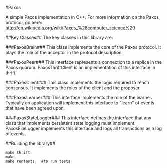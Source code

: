 #Paxos

A simple Paxos implementation in C++. For more information on the Paxos protocol, go here: 
http://en.wikipedia.org/wiki/Paxos_%28computer_science%29

##Key Classes##
The key classes in this library are:

###PaxosBrain###
This class implements the core of the Paxos protocol. It plays the role of the acceptor in the protocol description.

###PaxosPeer###
This interface represents a connection to a replica in the Paxos quorum. PaxosThriftClient is an implementation of this interface in thrift.

###PaxosClient###
This class implements the logic required to reach consensus. It implements the roles of the client and the proposer.

###PaxosLearner###
This interface implements the role of the learner. Typically an application will implement this interface to "learn" of events that have been agreed upon.

###PaxosStateLogger###
This interface defines the interface that any class that implements persistent state logging must implement. PaxosFileLogger implements this interface and logs all transactions as a log of events. 

##Building the library##

    make thrift
    make
    make runtests   #to run tests
